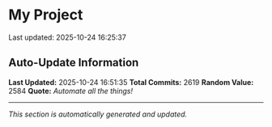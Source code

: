 # My Project


Last updated: 2025-10-24 16:25:37


































































































































































































































































































































































































































































































































































































































































































































































































































































































































































































































































































































































































































































































































































































































































































































































































































































































































































































































































































































































































































































































































































































































































































































































































































































































































































































































































































































































































































































































































































































































































































































## Auto-Update Information

**Last Updated:** 2025-10-24 16:51:35
**Total Commits:** 2619
**Random Value:** 2584
**Quote:** _Automate all the things!_

---
_This section is automatically generated and updated._